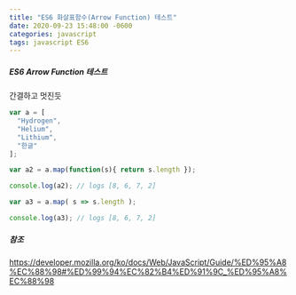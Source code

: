 ```yaml
---
title: "ES6 화살표함수(Arrow Function) 테스트"
date: 2020-09-23 15:48:00 -0600
categories: javascript
tags: javascript ES6
---
```


##### ES6 Arrow Function 테스트
간결하고 멋진듯

```javascript
var a = [
  "Hydrogen",
  "Helium",
  "Lithium",
  "한글"
];

var a2 = a.map(function(s){ return s.length });

console.log(a2); // logs [8, 6, 7, 2]

var a3 = a.map( s => s.length );

console.log(a3); // logs [8, 6, 7, 2]
```

##### 참조
<https://developer.mozilla.org/ko/docs/Web/JavaScript/Guide/%ED%95%A8%EC%88%98#%ED%99%94%EC%82%B4%ED%91%9C_%ED%95%A8%EC%88%98>
